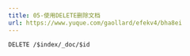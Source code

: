 ```yaml
---
title: 05-使用DELETE删除文档
url: https://www.yuque.com/gaollard/efekv4/bha8ei
---
```


    DELETE /$index/_doc/$id
